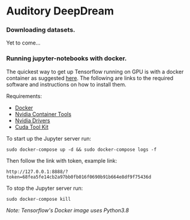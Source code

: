 # **Auditory DeepDream**

### Downloading datasets.

Yet to come...

### Running jupyter-notebooks with docker.

The quickest way to get up Tensorflow running on GPU is with a docker container as
suggested [here](https://www.tensorflow.org/install/docker). The following are links to the required software and
instructions on how to install them.

Requirements:

- [Docker](https://docs.docker.com/engine/install/ubuntu/)
- [Nvidia Container Tools](https://github.com/NVIDIA/nvidia-docker)
- [Nvidia Drivers](https://phoenixnap.com/kb/install-nvidia-drivers-ubuntu)
- [Cuda Tool Kit](https://docs.nvidia.com/cuda/cuda-installation-guide-linux/index.html)

To start up the Jupyter server run:

`sudo docker-compose up -d && sudo docker-compose logs -f`

Then follow the link with token, example link:

`http://127.0.0.1:8888/?token=68fea5fe14cb2a97bb0fb016f0690b91b664e8df9f75436d`

To stop the Jupyter server run:

`sudo docker-compose kill`

_Note: Tensorflow's Docker image uses Python3.8_
